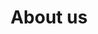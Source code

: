 ---
title: "About us"

pricetable:
  weight: 1
branchenloesungen:
  weight: 2
  title: "asdadsf"
  subtitle: "asdasdfasdad"
  text: "asdfasdfaf"



---